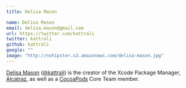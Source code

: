 ```yaml
---
title: Delisa Mason

name: Delisa Mason
email: delisa.mason@gmail.com
url: https://twitter.com/kattrali
twitter: kattrali
github: kattrali
google: ""
image: "http://nshipster.s3.amazonaws.com/delisa-mason.jpg"
---
```


[Delisa Mason](http://delisa.me) ([@kattrali](https://twitter.com/kattrali)) is the creator of the Xcode Package Manager, [Alcatraz](http://alcatraz.io), as well as a [CocoaPods](http://cocoapods.org) Core Team member.
